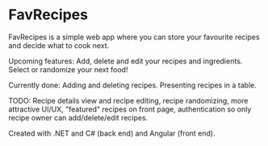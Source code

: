 # FavRecipes

FavRecipes is a simple web app where you can store your favourite recipes and decide what to cook next.

Upcoming features: Add, delete and edit your recipes and ingredients. Select or randomize your next food!

Currently done: Adding and deleting recipes. Presenting recipes in a table.

TODO: Recipe details view and recipe editing, recipe randomizing, more attractive UI/UX, "featured" recipes on front page, authentication so only recipe owner can add/delete/edit recipes.

Created with .NET and C# (back end) and Angular (front end).
